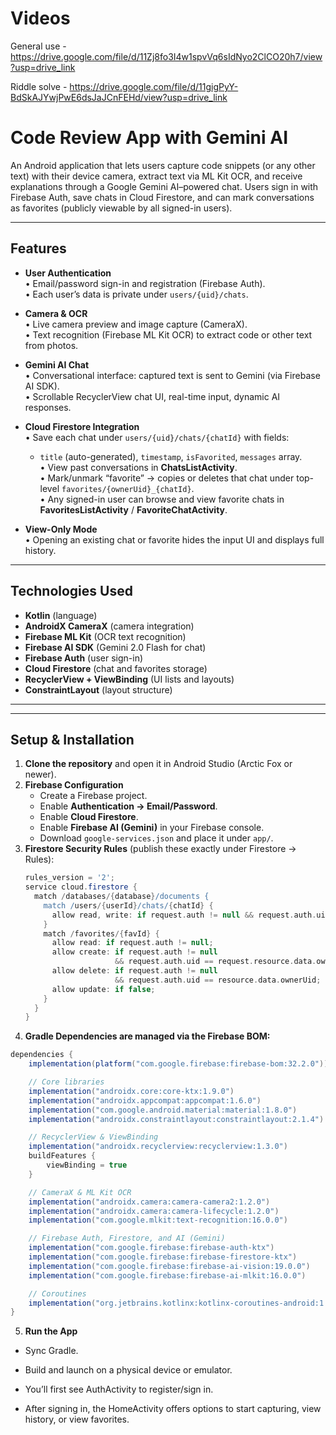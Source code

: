 # Videos
General use - https://drive.google.com/file/d/11Zj8fo3I4w1spvVq6sIdNyo2ClCO20h7/view?usp=drive_link

Riddle solve - https://drive.google.com/file/d/11gigPyY-BdSkAJYwjPwE6dsJaJCnFEHd/view?usp=drive_link


# Code Review App with Gemini AI

An Android application that lets users capture code snippets (or any other text) with their device camera, extract text via ML Kit OCR, and receive explanations through a Google Gemini AI–powered chat. Users sign in with Firebase Auth, save chats in Cloud Firestore, and can mark conversations as favorites (publicly viewable by all signed-in users).

---

## Features

- **User Authentication**  
  • Email/password sign-in and registration (Firebase Auth).  
  • Each user’s data is private under `users/{uid}/chats`.

- **Camera & OCR**  
  • Live camera preview and image capture (CameraX).  
  • Text recognition (Firebase ML Kit OCR) to extract code or other text from photos.

- **Gemini AI Chat**  
  • Conversational interface: captured text is sent to Gemini (via Firebase AI SDK).  
  • Scrollable RecyclerView chat UI, real-time input, dynamic AI responses.  

- **Cloud Firestore Integration**  
  • Save each chat under `users/{uid}/chats/{chatId}` with fields:  
    - `title` (auto-generated), `timestamp`, `isFavorited`, `messages` array.  
  • View past conversations in **ChatsListActivity**.  
  • Mark/unmark “favorite” → copies or deletes that chat under top-level `favorites/{ownerUid}_{chatId}`.  
  • Any signed-in user can browse and view favorite chats in **FavoritesListActivity** / **FavoriteChatActivity**.

- **View-Only Mode**  
  • Opening an existing chat or favorite hides the input UI and displays full history.

---

## Technologies Used

- **Kotlin** (language)  
- **AndroidX CameraX** (camera integration)  
- **Firebase ML Kit** (OCR text recognition)  
- **Firebase AI SDK** (Gemini 2.0 Flash for chat)  
- **Firebase Auth** (user sign-in)  
- **Cloud Firestore** (chat and favorites storage)  
- **RecyclerView + ViewBinding** (UI lists and layouts)  
- **ConstraintLayout** (layout structure)

---

---

## Setup & Installation

1. **Clone the repository** and open it in Android Studio (Arctic Fox or newer).  
2. **Firebase Configuration**  
   - Create a Firebase project.  
   - Enable **Authentication → Email/Password**.  
   - Enable **Cloud Firestore**.  
   - Enable **Firebase AI (Gemini)** in your Firebase console.  
   - Download `google-services.json` and place it under `app/`.  
3. **Firestore Security Rules** (publish these exactly under Firestore → Rules):
   ```groovy
   rules_version = '2';
   service cloud.firestore {
     match /databases/{database}/documents {
       match /users/{userId}/chats/{chatId} {
         allow read, write: if request.auth != null && request.auth.uid == userId;
       }
       match /favorites/{favId} {
         allow read: if request.auth != null;
         allow create: if request.auth != null
                       && request.auth.uid == request.resource.data.ownerUid;
         allow delete: if request.auth != null
                       && request.auth.uid == resource.data.ownerUid;
         allow update: if false;
       }
     }
   }
   ```
4. **Gradle Dependencies are managed via the Firebase BOM:**
  ```groovy
  dependencies {
      implementation(platform("com.google.firebase:firebase-bom:32.2.0"))
  
      // Core libraries
      implementation("androidx.core:core-ktx:1.9.0")
      implementation("androidx.appcompat:appcompat:1.6.0")
      implementation("com.google.android.material:material:1.8.0")
      implementation("androidx.constraintlayout:constraintlayout:2.1.4")
  
      // RecyclerView & ViewBinding
      implementation("androidx.recyclerview:recyclerview:1.3.0")
      buildFeatures {
          viewBinding = true
      }
  
      // CameraX & ML Kit OCR
      implementation("androidx.camera:camera-camera2:1.2.0")
      implementation("androidx.camera:camera-lifecycle:1.2.0")
      implementation("com.google.mlkit:text-recognition:16.0.0")
  
      // Firebase Auth, Firestore, and AI (Gemini)
      implementation("com.google.firebase:firebase-auth-ktx")
      implementation("com.google.firebase:firebase-firestore-ktx")
      implementation("com.google.firebase:firebase-ai-vision:19.0.0")
      implementation("com.google.firebase:firebase-ai-mlkit:16.0.0")
  
      // Coroutines
      implementation("org.jetbrains.kotlinx:kotlinx-coroutines-android:1.6.4")
  }
```
5. **Run the App**

  - Sync Gradle.

  - Build and launch on a physical device or emulator.

  - You’ll first see AuthActivity to register/sign in.

  - After signing in, the HomeActivity offers options to start capturing, view history, or view favorites.



